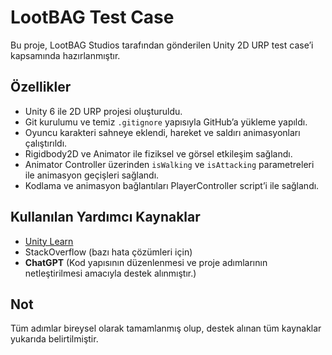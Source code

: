 # LootBAG Test Case

Bu proje, LootBAG Studios tarafından gönderilen Unity 2D URP test case’i kapsamında hazırlanmıştır.

## Özellikler

- Unity 6 ile 2D URP projesi oluşturuldu.
- Git kurulumu ve temiz `.gitignore` yapısıyla GitHub’a yükleme yapıldı.
- Oyuncu karakteri sahneye eklendi, hareket ve saldırı animasyonları çalıştırıldı.
- Rigidbody2D ve Animator ile fiziksel ve görsel etkileşim sağlandı.
- Animator Controller üzerinden `isWalking` ve `isAttacking` parametreleri ile animasyon geçişleri sağlandı.
- Kodlama ve animasyon bağlantıları PlayerController script’i ile sağlandı.

## Kullanılan Yardımcı Kaynaklar

- [Unity Learn](https://learn.unity.com/)
- StackOverflow (bazı hata çözümleri için)
- **ChatGPT** (Kod yapısının düzenlenmesi ve proje adımlarının netleştirilmesi amacıyla destek alınmıştır.)

## Not

Tüm adımlar bireysel olarak tamamlanmış olup, destek alınan tüm kaynaklar yukarıda belirtilmiştir.
